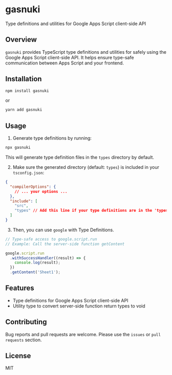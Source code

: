 # gasnuki

Type definitions and utilities for Google Apps Script client-side API

## Overview

`gasnuki` provides TypeScript type definitions and utilities for safely using the Google Apps Script client-side API. It helps ensure type-safe communication between Apps Script and your frontend.

## Installation

```bash
npm install gasnuki
```

or

```bash
yarn add gasnuki
```

## Usage

1. Generate type definitions by running:

```bash
npx gasnuki
```

This will generate type definition files in the `types` directory by default.

2. Make sure the generated directory (default: `types`) is included in your `tsconfig.json`:

```json
{
  "compilerOptions": {
    // ... your options ...
  },
  "include": [
    "src",
    "types" // Add this line if your type definitions are in the 'types' directory
  ]
}
```

3. Then, you can use `google` with Type Definitions.
```ts
// Type-safe access to google.script.run
// Example: Call the server-side function getContent

google.script.run
  .withSuccessHandler((result) => {
    console.log(result);
  })
  .getContent('Sheet1');
```

## Features

- Type definitions for Google Apps Script client-side API
- Utility type to convert server-side function return types to void

## Contributing

Bug reports and pull requests are welcome. Please use the `issues` or `pull requests` section.

## License

MIT